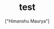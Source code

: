---
title: 'test'
description: ''
pubDate: '2023-09-30T12:21:52.005Z'
heroImage: '/blog-placeholder.jpg'
categories: [""]
tags: [""]
author: '["Himanshu Maurya"]'
---